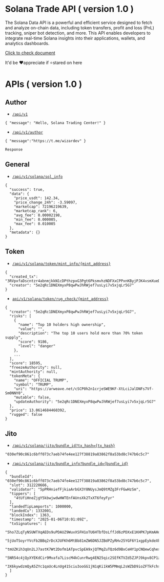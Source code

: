 # Solana Trade API ( version 1.0 )

The Solana Data API is a powerful and efficient service designed to fetch and analyze on-chain data, including token transfers, profit and loss (PnL) tracking, sniper bot detection, and more. This API enables developers to integrate real-time Solana insights into their applications, wallets, and analytics dashboards.

[Click to check document](https://solana-exchange.vercel.app/)

It'd be ❤️appreciate if ⭐stared on here

# APIs ( version 1.0 )

## Author
- [`/api/v1`](https://solana-exchange.vercel.app/api/v1)

```
{ "message": "Hello, Solana Trading Center!" }
```

- [`/api/v1/author`](https://solana-exchange.vercel.app/api/v1/author)

```
{ "message":"https://t.me/wizardev" }
```

`Response`
## General
- [`/api/v1/solana/sol_info`](https://solana-exchange.vercel.app/api/v1/solana/sol_info)

```
{
  "success": true,
  "data": {
    "price_usdt": 142.34,
    "price_change_24h": -3.59097,
    "marketcap": 72196219639,
    "marketcap_rank": 6,
    "avg_fee": 0.00002198,
    "min_fee": 0.000005,
    "max_fee": 0.010005
  },
  "metadata": {}
}
```

## Token
- [`/api/v1/solana/token/mint_info/{mint_address}`](https://solana-exchange.vercel.app/api/v1/solana/token/mint_info/6p6xgHyF7AeE6TZkSmFsko444wqoP15icUSqi2jfGiPN)

```
{
  "created_tx": "3RVpxfaDscntzr4abnmjkkN1cDPthzpxG3Pgt6PksmvhzNDFXxCPPxnKByjPJK4vsmXueD3zxuhYq5PpwCuyigLR",
  "creator": "5e2qRc1DNEXmyxP8qwPwJhRWjef7usLyi7v5xjqLr5G7"
}
```
- [`api/v1/solana/token/rug_check/{mint_address}`](https://solana-exchange.vercel.app/api/v1/solana/token/rug_check/6p6xgHyF7AeE6TZkSmFsko444wqoP15icUSqi2jfGiPN)

```
{
  "creator": "5e2qRc1DNEXmyxP8qwPwJhRWjef7usLyi7v5xjqLr5G7",
  "risks": [
    {
      "name": "Top 10 holders high ownership",
      "value": "",
      "description": "The top 10 users hold more than 70% token supply",
      "score": 9186,
      "level": "danger"
    },
    ...
  ],
  "score": 18595,
  "freezeAuthority": null,
  "mintAuthority": null,
  "tokenMeta": {
    "name": "OFFICIAL TRUMP",
    "symbol": "TRUMP",
    "uri": "https://arweave.net/cSCP0h2n1crjeSWE9KF-XtLciJalDNFs7Vf-Sm0NNY0",
    "mutable": false,
    "updateAuthority": "5e2qRc1DNEXmyxP8qwPwJhRWjef7usLyi7v5xjqLr5G7"
  },
  "price": 13.0614684460392,
  "rugged": false
}
```
## Jito
- [`/api/v1/solana/jito/bundle_id?tx_hash={tx_hash}`](https://solana-exchange.vercel.app/api/v1/solana/jito/bundle_id?tx_hash=5ho7ZLqTyNSUWTXqAEDs9uPDAUZ9WuvXSFH1oTU6HTbfDsLffJd6zPDXxE1KHPK7pKmAHqQVEPiGiFDxzpZ2a1Rf)

```
"030ef90c861c6bff073c7aeb74fe4ee127f38819a83862f8a53bd8c747b6c5c7"
```
- [`/api/v1/solana/jito/bundle_info?bundle_id={bundle_id}`](https://solana-exchange.vercel.app/api/v1/solana/jito/bundle_info?bundle_id=030ef90c861c6bff073c7aeb74fe4ee127f38819a83862f8a53bd8c747b6c5c7)
```
{
  "bundleId": "030ef90c861c6bff073c7aeb74fe4ee127f38819a83862f8a53bd8c747b6c5c7",
  "slot": 312220666,
  "validator": "5pPRHniefFjkiaArbGX3Y8NUysJmQ9tMZg3FrFGwHzSm",
  "tippers": [
    "4tUfiHneZjgY5kbwjwdwHWTEnfAUnsXk2TxXT6feyFyr"
  ],
  "landedTipLamports": 1000000,
  "landedCu": 1332001,
  "blockIndex": 1363,
  "timestamp": "2025-01-06T10:01:09Z",
  "txSignatures": [
    "5ho7ZLqTyNSUWTXqAEDs9uPDAUZ9WuvXSFH1oTU6HTbfDsLffJd6zPDXxE1KHPK7pKmAHqQVEPiGiFDxzpZ2a1Rf",
    "5jUoTSoyrYVcFb2BBq2rDcXJUFKh6MtBb81mZW6DN5JZBdPZyRHv25YGF6Y1xgpEykdeXk8UBxFptxV6fgnzaswe",
    "tmUZKih3qUn2LJ7astK7Wt2Dofm1ATpvcSpEA9xjQTMqZuTQz6d9BxCeHY1pCNQewCqhes3MiC2aMBXCuBidaiq",
    "5NR54c4jQyXYEKdCir9Mvafa7LiscM4kCunrRwg4EN25qic2SEfKTVZd5ZJPJ9kpv8CP1zxFx4vzuTtvNUKKzv5g",
    "3X6kywdzmQyA5ZYc1qaUc4LnUg41Sciu3ooGG1jN1qKi1kW5PMmqL2sWZbD9ioZFTkFchstuHxmmdqNeuRFVPuHf"
  ]
}
```
